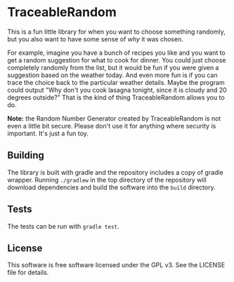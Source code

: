 TraceableRandom
===============

This is a fun little library for when you want to choose something randomly,
but you also want to have some sense of *why* it was chosen.

For example, imagine you have a bunch of recipes you like and you want to get
a random suggestion for what to cook for dinner. You could just choose
completely randomly from the list, but it would be fun if you were given a
suggestion based on the weather today. And even more fun is if you can trace
the choice back to the particular weather details. Maybe the program could
output "Why don't you cook lasagna tonight, since it is cloudy and 20 degrees
outside?" That is the kind of thing TraceableRandom allows you to do.

**Note:** the Random Number Generator created by TraceableRandom is not even
a little bit secure. Please don't use it for anything where security is
important. It's just a fun toy.

Building
--------
The library is built with gradle and the repository includes a copy of
gradle wrapper. Running `./gradlew` in the top directory of the repository
will download dependencies and build the software into the `build` directory.

Tests
-----
The tests can be run with `gradle test`.

License
-------
This software is free software licensed under the GPL v3. See the LICENSE
file for details.